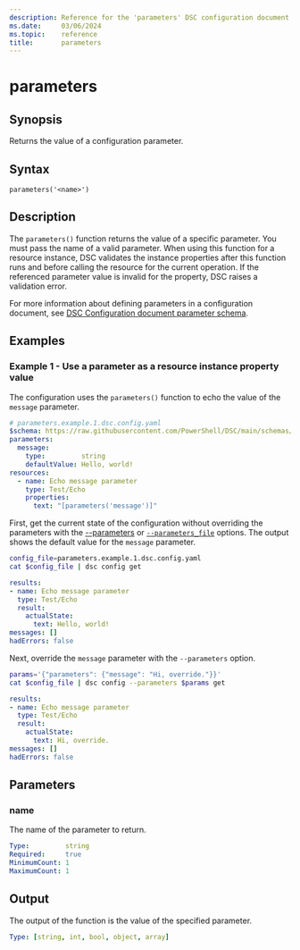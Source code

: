 ```yaml
---
description: Reference for the 'parameters' DSC configuration document function
ms.date:     03/06/2024
ms.topic:    reference
title:       parameters
---
```


# parameters

## Synopsis

Returns the value of a configuration parameter.

## Syntax

```Syntax
parameters('<name>')
```

## Description

The `parameters()` function returns the value of a specific parameter. You must pass the name of
a valid parameter. When using this function for a resource instance, DSC validates the instance
properties after this function runs and before calling the resource for the current operation. If
the referenced parameter value is invalid for the property, DSC raises a validation error.

For more information about defining parameters in a configuration document, see
[DSC Configuration document parameter schema][01].

## Examples

### Example 1 - Use a parameter as a resource instance property value

The configuration uses the `parameters()` function to echo the value of the `message` parameter.

```yaml
# parameters.example.1.dsc.config.yaml
$schema: https://raw.githubusercontent.com/PowerShell/DSC/main/schemas/2023/10/config/document.json
parameters:
  message:
    type:         string
    defaultValue: Hello, world!
resources:
  - name: Echo message parameter
    type: Test/Echo
    properties:
      text: "[parameters('message')]"
```

First, get the current state of the configuration without overriding the parameters with the
[--parameters][02] or [`--parameters_file`][03] options. The output shows the default value for the
`message` parameter.

```bash
config_file=parameters.example.1.dsc.config.yaml
cat $config_file | dsc config get
```

```yaml
results:
- name: Echo message parameter
  type: Test/Echo
  result:
    actualState:
      text: Hello, world!
messages: []
hadErrors: false
```

Next, override the `message` parameter with the `--parameters` option.

```bash
params='{"parameters": {"message": "Hi, override."}}'
cat $config_file | dsc config --parameters $params get
```

```yaml
results:
- name: Echo message parameter
  type: Test/Echo
  result:
    actualState:
      text: Hi, override.
messages: []
hadErrors: false
```

## Parameters

### name

The name of the parameter to return.

```yaml
Type:         string
Required:     true
MinimumCount: 1
MaximumCount: 1
```

## Output

The output of the function is the value of the specified parameter.

```yaml
Type: [string, int, bool, object, array]
```

<!-- Link reference definitions -->
[01]: ../parameter.md
[02]: ../../../cli/config/command.md#-p---parameters
[03]: ../../../cli/config/command.md#-f---parameters_file
